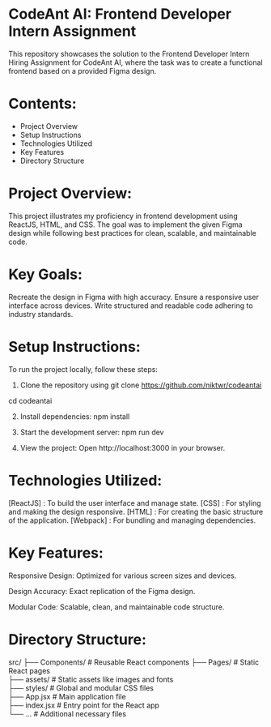 

# CodeAnt AI: Frontend Developer Intern Assignment #

This repository showcases the solution to the Frontend Developer Intern Hiring Assignment for CodeAnt AI, where the task was to create a functional frontend based on a provided Figma design.

# Contents: #

- Project Overview
- Setup Instructions
- Technologies Utilized
- Key Features
- Directory Structure


# Project Overview: #
This project illustrates my proficiency in frontend development using ReactJS, HTML, and CSS. The goal was to implement the given Figma design while following best practices for clean, scalable, and maintainable code.


# Key Goals: #
Recreate the design in Figma with high accuracy.
Ensure a responsive user interface across devices.
Write structured and readable code adhering to industry standards.

# Setup Instructions: #
To run the project locally, follow these steps:

1. Clone the repository using 
git clone https://github.com/niktwr/codeantai

cd codeantai

2. Install dependencies:
npm install

3. Start the development server:
npm run dev

4. View the project: Open http://localhost:3000 in your browser.

# Technologies Utilized: #

[ReactJS] : To build the user interface and manage state.
[CSS] : For styling and making the design responsive.
[HTML] : For creating the basic structure of the application.
[Webpack] : For bundling and managing dependencies.

# Key Features: #
Responsive Design: Optimized for various screen sizes and devices.

Design Accuracy: Exact replication of the Figma design.

Modular Code: Scalable, clean, and maintainable code structure.


# Directory Structure: #

src/
├── Components/     # Reusable React components
├── Pages/          # Static React pages  
├── assets/         # Static assets like images and fonts  
├── styles/         # Global and modular CSS files  
├── App.jsx         # Main application file  
├── index.jsx       # Entry point for the React app  
└── ...             # Additional necessary files  